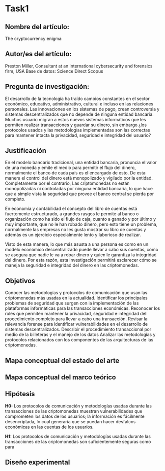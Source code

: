 # Task1

## Nombre del artículo:
The cryptocurrency enigma
## Autor/es del artículo: 
Preston Miller, Consultant at an international cybersecurity and forensics firm, USA
Base de datos: 
Science Direct
Scopus

## Pregunta de investigación: 
El desarrollo de la tecnología ha traído cambios constantes en el sector económico, educativo, administrativo, cultural e incluso en las relaciones personales. Las innovaciones en los sistemas de pago, crean controversia y sistemas descentralizados que no depende de ninguna entidad bancaria. Muchos usuario migran a estos nuevos sistemas informáticos que les permiten realizar transacciones y guardar su dinero, sin embargo ¿los protocolos usados y las metodologías implementadas son las correctas para mantener intacta la privacidad, seguridad e integridad del usuario?

## Justificación
En el modelo bancario tradicional, una entidad bancaria, pronuncia el valor de una moneda y emite el medio para permitir el flujo del dinero, normalmente el banco de cada país es el encargado de esto. De esta manera el control del dinero está monopolizado y vigilado por la entidad. Completamente por el contrario, Las criptomonedas no están monopolizadas ni controladas por ninguna entidad bancaria, lo que hace que a simple vista la seguridad que provee el banco central se pierda por completo.

En economía y contabilidad el concepto del libro de cuentas está fuertemente estructurado, a grandes rasgos le permite al banco o organización como ha sido el flujo de caja, cuanto a ganado y por último y muy importante, que no le han robado dinero, pero esto tiene un problema, normalmente las empresas no les gusta mostrar su libro de cuentas y además es un ejercicio especialmente lento y laborioso de realizar.

Visto de esta manera, lo que más asusta a una persona es como en un modelo económico descentralizado puede llevar a cabo sus cuentas, como se asegura que nadie le va a robar dinero y quien le garantiza la integridad del dinero. Por esta razón, esta investigación permitirá esclarecer cómo se maneja la seguridad e integridad del dinero en las criptomonedas.

## Objetivos
Conocer las metodologías y protocolos de comunicación que usan las criptomonedas más usadas en la actualidad.
Identificar los principales problemas de seguridad que surgen con la implementación de las plataformas informáticas para las transacciones económicas.
Reconocer los roles que permiten mantener la privacidad, seguridad e integridad del procedimiento completo para llevar a cabo una transacción.
Revisar la relevancia forense para identificar vulnerabilidades en el desarrollo de sistemas descentralizados.
Describir el procedimiento transaccional por medio de la billeteras y el manejo de los datos
Analizar las metodologías y protocolos relacionados con los componentes de las arquitecturas de las criptomonedas.

## Mapa conceptual del estado del arte


## Mapa conceptual del marco teórico


## Hipótesis

**H0:** Los protocolos de comunicación y metodologías usadas durante las transacciones de las criptomonedas muestran vulnerabilidades que comprometen los datos de los usuarios; la información es fácilmente desencriptada, lo cual generaría que se puedan hacer desfalcos económicas en las cuentas de los usuarios.

**H1:** Los protocolos de comunicación y metodologías usadas durante las transacciones de las criptomonedas son suficientemente seguras como para 

## Diseño experimental